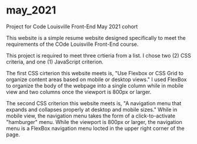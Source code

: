# may_2021
Project for Code Louisville Front-End May 2021 cohort

This website is a simple resume website designed specifically to meet the requirements of the COde Louisville Front-End course.

This project is required to meet three crtieria from a list. I chose two (2) CSS criteria, and one (1) JavaScript criterion. 

The first CSS cirterion this website meets is, "Use Flexbox or CSS Grid to organize content areas based on mobile or desktop views." I used FlexBox to organize the body of the webpage into a single column while in mobile view and two columns once the viewport is 800px or larger.

The second CSS criterion this website meets is, "A navigation menu that expands and collapses properly at desktop and mobile sizes." While in mobile view, the navigation menu takes the form of a click-to-activate "hamburger" menu. While the viewport is 800px or larger, the navigation menu is a FlexBox navigation menu locted in the upper right corner of the page.

